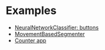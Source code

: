 # Examples

* [NeuralNetworkClassifier: buttons](./buttons.md)
* [MovementBasedSegmenter](./movement-based-segmenter.md)
* [Counter app](./counter-app.md)

